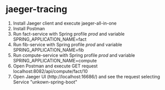 # jaeger-tracing

1. Install Jaeger client and execute jaeger-all-in-one
2. Install Postman
3. Run fact-service with Spring profile *prod* and variable SPRING_APPLICATION_NAME=fact
4. Run fib-service with Spring profile *prod* and variable SPRING_APPLICATION_NAME=fib
5. Run compute-service with Spring profile *prod* and variable SPRING_APPLICATION_NAME=compute
6. Open Postman and execute GET request localhost:8082/api/compute/fact/10
7. Open Jaeger UI (http://localhost:16686/) and see the request selecting Service "unkown-spring-boot"
